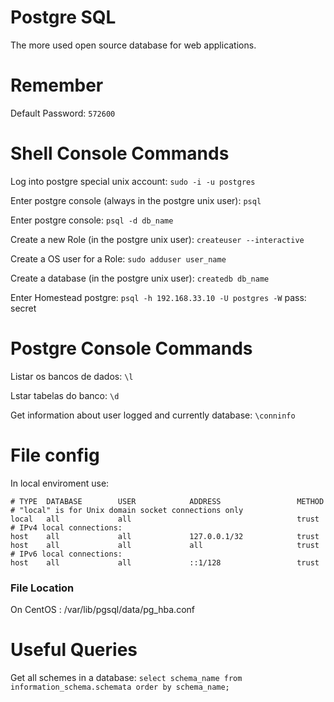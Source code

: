 # Postgre SQL

The more used open source database for web applications.

# Remember

Default Password: ```572600```

# Shell Console Commands

Log into postgre special unix account: ```sudo -i -u postgres```

Enter postgre console (always in the postgre unix user): ```psql```

Enter postgre console: ```psql -d db_name```

Create a new Role (in the postgre unix user): ```createuser --interactive```

Create a OS user for a Role: ```sudo adduser user_name```

Create a database (in the postgre unix user): ```createdb db_name```

Enter Homestead postgre: ```psql -h 192.168.33.10 -U postgres -W``` pass: secret

# Postgre Console Commands

Listar os bancos de dados: ```\l```

Lstar tabelas do banco: ```\d```

Get information about user logged and currently database: ```\conninfo```

# File config

In local enviroment use:

```
# TYPE  DATABASE        USER            ADDRESS                 METHOD
# "local" is for Unix domain socket connections only
local   all             all                                     trust
# IPv4 local connections:
host    all             all             127.0.0.1/32            trust
host    all             all             all                     trust
# IPv6 local connections:
host    all             all             ::1/128                 trust
```

### File Location

On CentOS : /var/lib/pgsql/data/pg_hba.conf

# Useful Queries

Get all schemes in a database: ```select schema_name from information_schema.schemata order by schema_name;```

